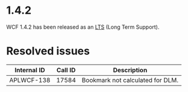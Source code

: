 # 1.4.2

WCF 1.4.2 has been released as an [LTS](https://doc.castsoftware.com/display/EXTEND/Release+types) (Long Term Support).
# Resolved issues

| Internal ID | Call ID | Description |
| ----------- | ------- | ----------- |
| APLWCF-138 | 17584 | Bookmark not calculated for DLM. |

